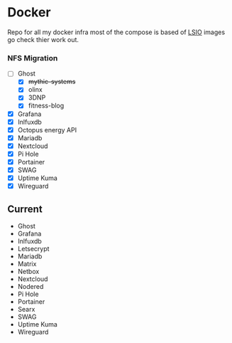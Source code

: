 # Docker
Repo for all my docker infra most of the compose is based of [LSIO](https://www.linuxserver.io) images go check thier work out.

### NFS Migration

- [ ] Ghost
    - [x] ~~mythic-systems~~
    - [x] olinx
    - [x] 3DNP 
    - [x] fitness-blog
- [x] Grafana
- [x] Inlfuxdb
- [x] Octopus energy API
- [x] Mariadb
- [x] Nextcloud
- [x] Pi Hole
- [x] Portainer
- [x] SWAG
- [x] Uptime Kuma
- [x] Wireguard

## Current

- Ghost
- Grafana
- Inlfuxdb
- Letsecrypt
- Mariadb
- Matrix
- Netbox
- Nextcloud
- Nodered
- Pi Hole
- Portainer
- Searx
- SWAG
- Uptime Kuma
- Wireguard





